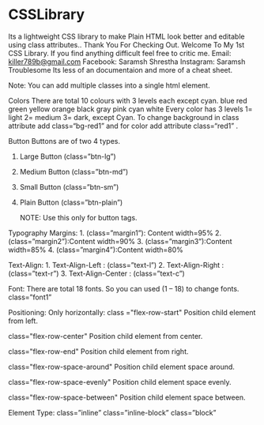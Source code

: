 # CSSLibrary
Its a lightweight CSS library to make Plain HTML look better and editable using class attributes..
Thank You For Checking Out.
Welcome To My 1st CSS Library. If you find anything difficult feel free to critic me.
Email: killer789b@gmail.com 
Facebook: Saramsh Shrestha
Instagram: Saramsh Troublesome 
Its less of an documentaion and more of a cheat sheet.

Note: You can add multiple classes into a single html element.

Colors
	There are total 10 colours with 3 levels each except cyan.
blue
red
green
yellow
orange
black
gray
pink
cyan
white
	Every color has 3 levels 1= light 2= medium 3= dark, except Cyan.
To change background in class attribute add class=“bg-red1” and for color 
add attribute class=“red1” .

Button
	Buttons are of two 4 types. 
1. Large Button  (class=”btn-lg”)
2. Medium Button (class=”btn-md”)
3. Small Button (class=”btn-sm”)
4. Plain Button (class=”btn-plain”)

	NOTE: Use this only for button tags.

Typography 
Margins: 
	1. (class=”margin1”): Content width=95%
	2. (class=”margin2”):Content width=90%
	3. (class=”margin3”):Content width=85%
	4. (class=”margin4”):Content width=80%

Text-Align: 
	1. Text-Align-Left : (class=”text-l”)
	2. Text-Align-Right : (class=”text-r”)
	3. Text-Align-Center : (class=”text-c”)

Font: 
	There are total 18 fonts. So you can used (1 – 18) to change fonts. 
	class=”font1” 

Positioning:
	Only horizontally:
class ="flex-row-start" 
Position child element from left.

class="flex-row-center"
Position child element from center.

 class="flex-row-end"
Position child element from right.

 class="flex-row-space-around"
Position child element space around.

 class="flex-row-space-evenly"
Position child element space evenly.

 class="flex-row-space-between"
Position child element space between.

Element Type:
  class=”inline”
  class=”inline-block”
  class=”block”

